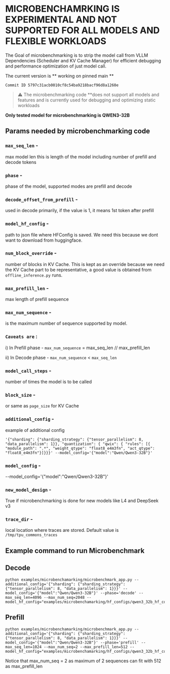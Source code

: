 # MICROBENCHAMRKING IS EXPERIMENTAL AND NOT SUPPORTED FOR ALL MODELS AND FLEXIBLE WORKLOADS

The Goal of microbenchmarking is to strip the model call from VLLM Dependencies (Scheduler and KV Cache Manager) for efficient debugging and performance optimization of just model call.

The current version is ** working on pinned main **

```
Commit ID 5797c31acb0010cf8c54ba9218bacf96d8a1260e
```

> ⚠️ The microbenchmarking code **does not support all models and features and is currently used for debugging and optimizing static workloads

**Only tested model for microbenchmarking is QWEN3-32B**

## Params needed by microbenchmarking code

### `max_seq_len` -
 max model len this is length of the model including number of prefill and decode tokens

### `phase` -

phase of the model, supported modes are prefill and decode

### `decode_offset_from_prefill` -
used in decode primarily, if the value is 1, it means 1st token after prefill

### `model_hf_config` -
path to json file where HFConfig is saved. We need this because we dont want to download from huggingface.

### `num_block_override` -
number of blocks in KV Cache. This is kept as an override because we need the KV Cache part to be representative, a good value is obtained from
`offline_inference.py` runs.

### `max_prefill_len` -
max length of prefill sequence

### `max_num_sequence` -
is the maximum number of sequence supported by model.

### `Caveats are` :

i) In Prefill phase - `max_num_sequence` = max_seq_len // max_prefill_len

ii) In Decode phase - `max_num_sequence` < `max_seq_len`

### `model_call_steps` -
number of times the model is to be called

### `block_size` -
or same as `page_size` for KV Cache

### `additional_config` -
example of additional config

```
'{"sharding": {"sharding_strategy": {"tensor_parallelism": 8, "data_parallelism": 1}}, "quantization": { "qwix": { "rules": [{ "module_path": ".*", "weight_qtype": "float8_e4m3fn", "act_qtype": "float8_e4m3fn"}]}}}' --model_config='{"model":"Qwen/Qwen3-32B"}'
```

### `model_config` -
--model_config='{"model":"Qwen/Qwen3-32B"}'

### `new_model_design` -
True if microbenchmarking is done for new models like L4 and DeepSeek v3

### `trace_dir` -

local location where traces are stored. Default value is `/tmp/tpu_commons_traces`

## Example command to run Microbenchmark

###
## Decode

```
python examples/microbenchamarking/microbenchmark_app.py --additional_config='{"sharding": {"sharding_strategy": {"tensor_parallelism": 8, "data_parallelism": 1}}}' --model_config='{"model":"Qwen/Qwen3-32B"}' --phase='decode' --max_seq_len=4096 --max_num_seq=2048 --model_hf_config="examples/microbenchamarking/hf_configs/qwen3_32b_hf_config.json"

```

## Prefill

```
python examples/microbenchamarking/microbenchmark_app.py --additional_config='{"sharding": {"sharding_strategy": {"tensor_parallelism": 8, "data_parallelism": 1}}}' --model_config='{"model":"Qwen/Qwen3-32B"}' --phase='prefill' --max_seq_len=1024 --max_num_seq=2 --max_prefill_len=512 --model_hf_config="examples/microbenchamarking/hf_configs/qwen3_32b_hf_config.json"

```

Notice that max_num_seq = 2 as maximum of 2 sequences can fit with 512 as max_prefill_len
